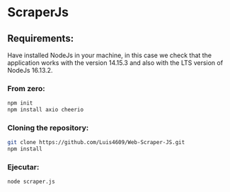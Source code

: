 # ScraperJs
## Requirements:
Have installed NodeJs in your machine, in this case we check that the application works with the version 14.15.3 and also with the LTS version of NodeJs 16.13.2.

### From zero:
```bash
npm init
npm install axio cheerio
```

### Cloning the repository:
```bash
git clone https://github.com/Luis4609/Web-Scraper-JS.git
npm install 
```

### Ejecutar:
```bash
node scraper.js
```
